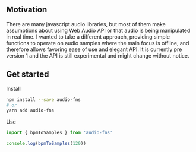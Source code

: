 ## Motivation

There are many javascript audio libraries, but most of them make assumptions about using Web Audio API or that audio is being manipulated in real time. I wanted to take a different approach, providing simple functions to operate on audio samples where the main focus is offline, and therefore allows favoring ease of use and elegant API. It is currently pre version 1 and the API is still experimental and might change without notice.

## Get started

Install

```bash
npm install --save audio-fns
# or
yarn add audio-fns
```

Use

```typescript
import { bpmToSamples } from 'audio-fns'

console.log(bpmToSamples(120))
```
